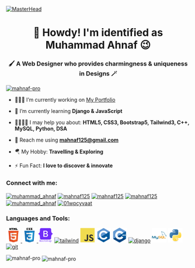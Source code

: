 [![MasterHead](https://media.licdn.com/dms/image/v2/D5616AQGYfegso-c_0w/profile-displaybackgroundimage-shrink_350_1400/profile-displaybackgroundimage-shrink_350_1400/0/1729185636760?e=1741824000&v=beta&t=YHKbDYuMdUkc0x7iWXL_BCep6R_A8C29Al-uwQjgCpc)]()

<h1 align="center">🫡 Howdy! I'm identified as Muhammad Ahnaf 😉</h1>
<h3 align="center">🖌️ A Web Designer who provides charmingness & uniqueness in Designs 🪄</h3>

<p align="left"> <a href="https://github.com/ryo-ma/github-profile-trophy"><img src="https://github-profile-trophy.vercel.app/?username=mahnaf-pro" alt="mahnaf-pro" /></a> </p>

- 🧑🏽‍💻 I’m currently working on [My Portfolio](https://mahnaf.riaurko.com)

- 🌱 I’m currently learning **Django & JavaScript**

- 🫱🏽‍🫲🏼 I may help you about: **HTML5, CSS3, Bootstrap5, Tailwind3, C++, MySQL, Python, DSA**

- 📧 Reach me using **mahnaf125@gmail.com**

- 🪂 My Hobby: **Travelling & Exploring**

- ⚡ Fun Fact: **I love to discover & innovate**

<h3 align="left">Connect with me:</h3>
<p align="left">
<a href="https://codepen.io/Muhammad-Ahnaf" target="blank"><img align="center" src="https://raw.githubusercontent.com/rahuldkjain/github-profile-readme-generator/master/src/images/icons/Social/codepen.svg" alt="muhammad_ahnaf" height="30" width="40" /></a>
<a href="https://linkedin.com/in/mahnaf125" target="blank"><img align="center" src="https://raw.githubusercontent.com/rahuldkjain/github-profile-readme-generator/master/src/images/icons/Social/linked-in-alt.svg" alt="mahnaf125" height="30" width="40" /></a>
<a href="https://fb.com/mahnaf125" target="blank"><img align="center" src="https://raw.githubusercontent.com/rahuldkjain/github-profile-readme-generator/master/src/images/icons/Social/facebook.svg" alt="mahnaf125" height="30" width="40" /></a>
<a href="https://www.hackerrank.com/mahnaf125" target="blank"><img align="center" src="https://raw.githubusercontent.com/rahuldkjain/github-profile-readme-generator/master/src/images/icons/Social/hackerrank.svg" alt="mahnaf125" height="30" width="40" /></a>
<a href="https://codeforces.com/profile/Muhammad_Ahnaf" target="blank"><img align="center" src="https://raw.githubusercontent.com/rahuldkjain/github-profile-readme-generator/master/src/images/icons/Social/codeforces.svg" alt="muhammad_ahnaf" height="30" width="40" /></a>
<a href="https://www.leetcode.com/u/01wpcyvaat" target="blank"><img align="center" src="https://raw.githubusercontent.com/rahuldkjain/github-profile-readme-generator/master/src/images/icons/Social/leet-code.svg" alt="01wpcyvaat" height="30" width="40" /></a>
</p>

<h3 align="left">Languages and Tools:</h3>
<a href="https://www.w3.org/html/" target="_blank" rel="noreferrer"> <img src="https://raw.githubusercontent.com/devicons/devicon/master/icons/html5/html5-original-wordmark.svg" alt="html5" width="40" height="40"/></a><a href="https://www.w3schools.com/css/" target="_blank" rel="noreferrer"> <img src="https://raw.githubusercontent.com/devicons/devicon/master/icons/css3/css3-original-wordmark.svg" alt="css3" width="40" height="40"/></a><a href="https://getbootstrap.com" target="_blank" rel="noreferrer"> <img src="https://raw.githubusercontent.com/devicons/devicon/master/icons/bootstrap/bootstrap-plain-wordmark.svg" alt="bootstrap" width="40" height="40"/></a> <a href="https://tailwindcss.com/" target="_blank" rel="noreferrer"> <img src="https://www.vectorlogo.zone/logos/tailwindcss/tailwindcss-icon.svg" alt="tailwind" width="40" height="40"/></a>
<a href="https://developer.mozilla.org/en-US/docs/Web/JavaScript" target="_blank" rel="noreferrer"> <img src="https://raw.githubusercontent.com/devicons/devicon/master/icons/javascript/javascript-original.svg" alt="javascript" width="40" height="40"/></a>
<a href="https://www.cprogramming.com/" target="_blank" rel="noreferrer"> <img src="https://raw.githubusercontent.com/devicons/devicon/master/icons/c/c-original.svg" alt="c" width="40" height="40"/></a>
<a href="https://www.w3schools.com/cpp/" target="_blank" rel="noreferrer"> <img src="https://raw.githubusercontent.com/devicons/devicon/master/icons/cplusplus/cplusplus-original.svg" alt="cplusplus" width="40" height="40"/></a>
<a href="https://www.djangoproject.com/" target="_blank" rel="noreferrer"> <img src="https://cdn.worldvectorlogo.com/logos/django.svg" alt="django" width="40" height="40"/></a>
<a href="https://www.mysql.com/" target="_blank" rel="noreferrer"> <img src="https://raw.githubusercontent.com/devicons/devicon/master/icons/mysql/mysql-original-wordmark.svg" alt="mysql" width="40" height="40"/></a>
<a href="https://www.python.org" target="_blank" rel="noreferrer"> <img src="https://raw.githubusercontent.com/devicons/devicon/master/icons/python/python-original.svg" alt="python" width="40" height="40"/></a>
<a href="https://git-scm.com/" target="_blank" rel="noreferrer"> <img src="https://www.vectorlogo.zone/logos/git-scm/git-scm-icon.svg" alt="git" width="40" height="40"/></a>

<p><img align="left" src="https://github-readme-stats.vercel.app/api/top-langs?username=mahnaf-pro&show_icons=true&locale=en&layout=compact" alt="mahnaf-pro" /></p>

<p>&nbsp;<img align="center" src="https://github-readme-stats.vercel.app/api?username=mahnaf-pro&show_icons=true&locale=en" alt="mahnaf-pro" /></p>
